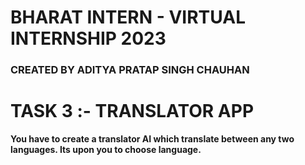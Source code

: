 # **BHARAT INTERN - VIRTUAL INTERNSHIP 2023**
### **CREATED BY ADITYA PRATAP SINGH CHAUHAN**

# **TASK 3 :- TRANSLATOR APP**
**You have to create a translator AI which
translate between any two languages. Its
upon you to choose language.**
